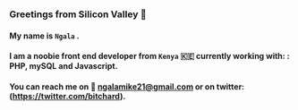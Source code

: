 ### Greetings from Silicon Valley 👋

<!--
**ngala21/ngala21** is a ✨ _special_ ✨ repository because its `README.md` (this file) appears on your GitHub profile.

Here are some ideas to get you started:

- 🔭 I’m currently working on developing my own websites and portfolio
- 🌱 I’m currently learning Javascript
- 👯 I’m looking to collaborate on PHP, Vanilla JS
- 🤔 I’m looking for help with PHP or Javascript
- 💬 Ask me about ...
- 📫 How to reach me: ...
- 😄 Pronouns: ...
- ⚡ Fun fact: ...
-->

#### My name is `Ngala` . 

#### I am a noobie front end developer from `Kenya` :kenya: currently working with: : PHP, mySQL and Javascript.
 
#### You can reach me on :love_letter: ngalamike21@gmail.com or on twitter: (https://twitter.com/bitchard). 


